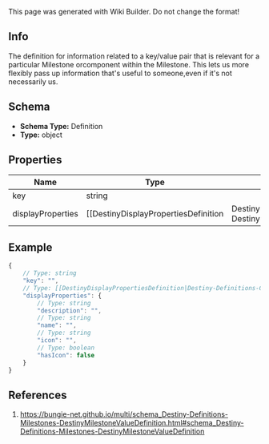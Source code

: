 <span class="wiki-builder">This page was generated with Wiki Builder. Do not change the format!</span>

## Info
The definition for information related to a key/value pair that is relevant for a particular Milestone orcomponent within the Milestone. This lets us more flexibly pass up information that's useful to someone,even if it's not necessarily us.

## Schema
* **Schema Type:** Definition
* **Type:** object

## Properties
Name | Type | Description
---- | ---- | -----------
key | string | 
displayProperties | [[DestinyDisplayPropertiesDefinition|Destiny-Definitions-Common-DestinyDisplayPropertiesDefinition]]:Definition | 

## Example
```javascript
{
    // Type: string
    "key": "",
    // Type: [[DestinyDisplayPropertiesDefinition|Destiny-Definitions-Common-DestinyDisplayPropertiesDefinition]]:Definition
    "displayProperties": {
        // Type: string
        "description": "",
        // Type: string
        "name": "",
        // Type: string
        "icon": "",
        // Type: boolean
        "hasIcon": false
    }
}

```

## References
1. https://bungie-net.github.io/multi/schema_Destiny-Definitions-Milestones-DestinyMilestoneValueDefinition.html#schema_Destiny-Definitions-Milestones-DestinyMilestoneValueDefinition
